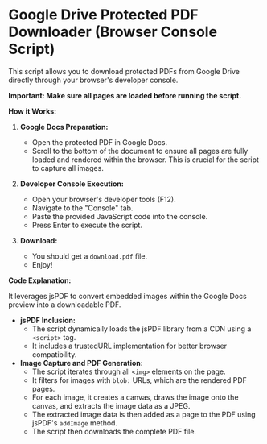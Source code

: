 # Google Drive Protected PDF Downloader (Browser Console Script)

This script allows you to download protected PDFs from Google Drive directly through your browser's developer console. 

**Important: Make sure all pages are loaded before running the script.**

**How it Works:**

1.  **Google Docs Preparation:**
    * Open the protected PDF in Google Docs.
    * Scroll to the bottom of the document to ensure all pages are fully loaded and rendered within the browser. This is crucial for the script to capture all images.

2.  **Developer Console Execution:**
    * Open your browser's developer tools (F12).
    * Navigate to the "Console" tab.
    * Paste the provided JavaScript code into the console.
    * Press Enter to execute the script.

3.  **Download:** 
    * You should get a `download.pdf` file.
    * Enjoy!

**Code Explanation:**

It leverages jsPDF to convert embedded images within the Google Docs preview into a downloadable PDF.

* **jsPDF Inclusion:**
    * The script dynamically loads the jsPDF library from a CDN using a `<script>` tag.
    * It includes a trustedURL implementation for better browser compatibility.
* **Image Capture and PDF Generation:**
    * The script iterates through all `<img>` elements on the page.
    * It filters for images with `blob:` URLs, which are the rendered PDF pages.
    * For each image, it creates a canvas, draws the image onto the canvas, and extracts the image data as a JPEG.
    * The extracted image data is then added as a page to the PDF using jsPDF's `addImage` method.
    * The script then downloads the complete PDF file.